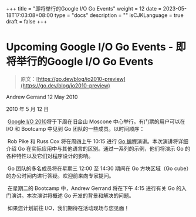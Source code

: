 +++
title = "即将举行的Google I/O Go Events"
weight = 12
date = 2023-05-18T17:03:08+08:00
type = "docs"
description = ""
isCJKLanguage = true
draft = false
+++

# Upcoming Google I/O Go Events - 即将举行的Google I/O Go Events

> 原文：[https://go.dev/blog/io2010-preview](https://go.dev/blog/io2010-preview)

Andrew Gerrand
12 May 2010	

2010 年 5 月 12 日

​	[Google I/O 2010](https://googleblog.blogspot.com/2010/01/google-io-2010-now-open-for.html)将于下周在旧金山 Moscone 中心举行。有门票的用户可以在 I/O 和 Bootcamp 中见到 Go 团队的一些成员。以时间顺序：

​	Rob Pike 和 Russ Cox 将在周四上午 10:15 进行 [Go 编程](https://www.youtube.com/watch?v=jgVhBThJdXc)演讲。本次演讲将详细介绍 Go 在实际应用中与其他语言的区别。通过一系列的示例，他们将演示 Go 的各种特性以及它们对程序设计的影响。

​	Go 团队的多名成员将在星期三 12:00 至 14:30 期间在 Go 方块区域（Go cube）的办公时间内进行答疑。欢迎前来向专家提问。

​	在星期二的 Bootcamp 中，Andrew Gerrand 将在下午 4:15 进行有关 Go 的入门演讲。本次演讲将概述 Go 开发的背景和解决的问题。

​	如果您计划前往 I/O，我们期待在活动现场与您见面！
